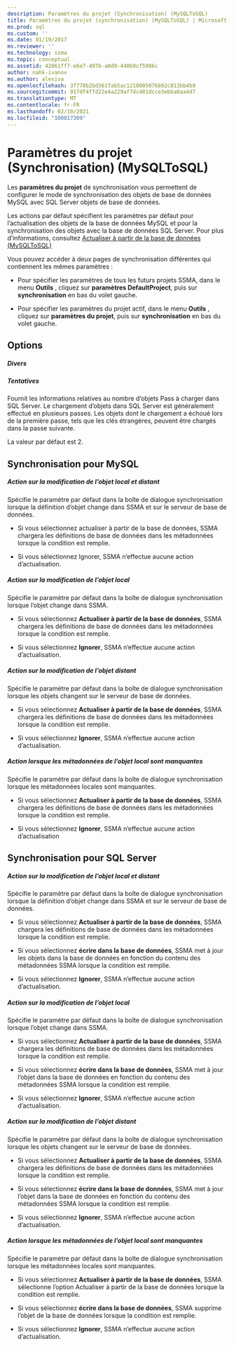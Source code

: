 ```yaml
---
description: Paramètres du projet (Synchronisation) (MySQLToSQL)
title: Paramètres du projet (synchronisation) (MySQLToSQL) | Microsoft Docs
ms.prod: sql
ms.custom: ''
ms.date: 01/19/2017
ms.reviewer: ''
ms.technology: ssma
ms.topic: conceptual
ms.assetid: 42061ff7-e6e7-497b-a0d9-440b9cf5986c
author: nahk-ivanov
ms.author: alexiva
ms.openlocfilehash: 3f778b2bd361fab5ac1210005076692c813bb4b9
ms.sourcegitcommit: 917df4ffd22e4a229af7dc481dcce3ebba0aa4d7
ms.translationtype: MT
ms.contentlocale: fr-FR
ms.lasthandoff: 02/10/2021
ms.locfileid: "100017309"
---
```

# <a name="project-settings-synchronization-mysqltosql"></a>Paramètres du projet (Synchronisation) (MySQLToSQL)
Les **paramètres du projet** de synchronisation vous permettent de configurer le mode de synchronisation des objets de base de données MySQL avec SQL Server objets de base de données.  
  
Les actions par défaut spécifient les paramètres par défaut pour l’actualisation des objets de la base de données MySQL et pour la synchronisation des objets avec la base de données SQL Server. Pour plus d’informations, consultez [Actualiser à partir de la base de données &#40;MySQLToSQL&#41;](../../ssma/mysql/refresh-from-database-mysqltosql.md)  
  
Vous pouvez accéder à deux pages de synchronisation différentes qui contiennent les mêmes paramètres :  
  
-   Pour spécifier les paramètres de tous les futurs projets SSMA, dans le menu **Outils** , cliquez sur **paramètres DefaultProject**, puis sur **synchronisation** en bas du volet gauche.  
  
-   Pour spécifier les paramètres du projet actif, dans le menu **Outils** , cliquez sur **paramètres du projet**, puis sur **synchronisation** en bas du volet gauche.  
  
## <a name="options"></a>Options  
  
##### <a name="misc"></a>Divers  
  
##### <a name="attempts"></a>Tentatives  
Fournit les informations relatives au nombre d’objets Pass à charger dans SQL Server. Le chargement d’objets dans SQL Server est généralement effectué en plusieurs passes. Les objets dont le chargement a échoué lors de la première passe, tels que les clés étrangères, peuvent être chargés dans la passe suivante.  
  
La valeur par défaut est 2.  
  
## <a name="synchronization-for-mysql"></a>Synchronisation pour MySQL  
  
##### <a name="action-on-local-and-remote-object-change"></a>Action sur la modification de l’objet local et distant  
Spécifie le paramètre par défaut dans la boîte de dialogue synchronisation lorsque la définition d’objet change dans SSMA et sur le serveur de base de données.  
  
-   Si vous sélectionnez actualiser à partir de la base de données, SSMA chargera les définitions de base de données dans les métadonnées lorsque la condition est remplie.  
  
-   Si vous sélectionnez Ignorer, SSMA n’effectue aucune action d’actualisation.  
  
##### <a name="action-on-local-object-change"></a>Action sur la modification de l’objet local  
Spécifie le paramètre par défaut dans la boîte de dialogue synchronisation lorsque l’objet change dans SSMA.  
  
-   Si vous sélectionnez **Actualiser à partir de la base de données**, SSMA chargera les définitions de base de données dans les métadonnées lorsque la condition est remplie.  
  
-   Si vous sélectionnez **Ignorer**, SSMA n’effectue aucune action d’actualisation.  
  
##### <a name="action-on-remote-object-change"></a>Action sur la modification de l’objet distant  
Spécifie le paramètre par défaut dans la boîte de dialogue synchronisation lorsque les objets changent sur le serveur de base de données.  
  
-   Si vous sélectionnez **Actualiser à partir de la base de données**, SSMA chargera les définitions de base de données dans les métadonnées lorsque la condition est remplie.  
  
-   Si vous sélectionnez **Ignorer**, SSMA n’effectue aucune action d’actualisation.  
  
##### <a name="action-when-local-object-metadata-is-missing"></a>Action lorsque les métadonnées de l’objet local sont manquantes  
Spécifie le paramètre par défaut dans la boîte de dialogue synchronisation lorsque les métadonnées locales sont manquantes.  
  
-   Si vous sélectionnez **Actualiser à partir de la base de données**, SSMA chargera les définitions de base de données dans les métadonnées lorsque la condition est remplie.  
  
-   Si vous sélectionnez **Ignorer**, SSMA n’effectue aucune action d’actualisation  
  
## <a name="synchronization-for-sql-server"></a>Synchronisation pour SQL Server  
  
##### <a name="action-on-local-and-remote-object-change"></a>Action sur la modification de l’objet local et distant  
Spécifie le paramètre par défaut dans la boîte de dialogue synchronisation lorsque la définition d’objet change dans SSMA et sur le serveur de base de données.  
  
-   Si vous sélectionnez **Actualiser à partir de la base de données**, SSMA chargera les définitions de base de données dans les métadonnées lorsque la condition est remplie.  
  
-   Si vous sélectionnez **écrire dans la base de données**, SSMA met à jour les objets dans la base de données en fonction du contenu des métadonnées SSMA lorsque la condition est remplie.  
  
-   Si vous sélectionnez **Ignorer**, SSMA n’effectue aucune action d’actualisation.  
  
##### <a name="action-on-local-object-change"></a>Action sur la modification de l’objet local  
Spécifie le paramètre par défaut dans la boîte de dialogue synchronisation lorsque l’objet change dans SSMA.  
  
-   Si vous sélectionnez **Actualiser à partir de la base de données**, SSMA chargera les définitions de base de données dans les métadonnées lorsque la condition est remplie.  
  
-   Si vous sélectionnez **écrire dans la base de données**, SSMA met à jour l’objet dans la base de données en fonction du contenu des métadonnées SSMA lorsque la condition est remplie.  
  
-   Si vous sélectionnez **Ignorer**, SSMA n’effectue aucune action d’actualisation.  
  
##### <a name="action-on-remote-object-change"></a>Action sur la modification de l’objet distant  
Spécifie le paramètre par défaut dans la boîte de dialogue synchronisation lorsque les objets changent sur le serveur de base de données.  
  
-   Si vous sélectionnez **Actualiser à partir de la base de données**, SSMA chargera les définitions de base de données dans les métadonnées lorsque la condition est remplie.  
  
-   Si vous sélectionnez **écrire dans la base de données**, SSMA met à jour l’objet dans la base de données en fonction du contenu des métadonnées SSMA lorsque la condition est remplie.  
  
-   Si vous sélectionnez **Ignorer**, SSMA n’effectue aucune action d’actualisation.  
  
##### <a name="action-when-local-object-metadata-is-missing"></a>Action lorsque les métadonnées de l’objet local sont manquantes  
Spécifie le paramètre par défaut dans la boîte de dialogue synchronisation lorsque les métadonnées locales sont manquantes.  
  
-   Si vous sélectionnez **Actualiser à partir de la base de données**, SSMA sélectionne l’option Actualiser à partir de la base de données lorsque la condition est remplie.  
  
-   Si vous sélectionnez **écrire dans la base de données**, SSMA supprime l’objet de la base de données lorsque la condition est remplie.  
  
-   Si vous sélectionnez **Ignorer**, SSMA n’effectue aucune action d’actualisation.  
  
